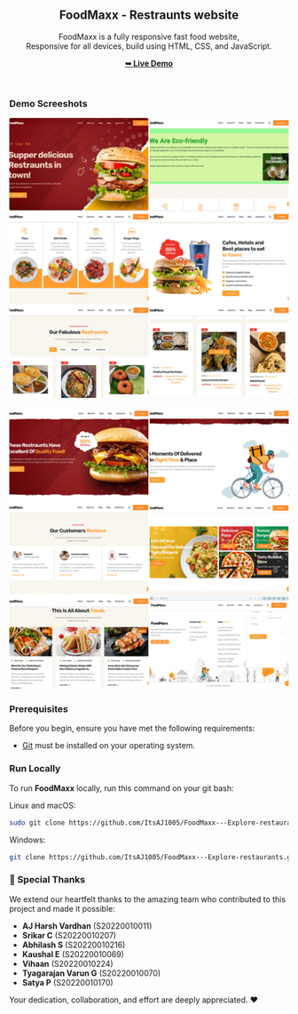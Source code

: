 <div align="center">
  


  <br />

  <h2 align="center">FoodMaxx - Restraunts website</h2>

  FoodMaxx is a fully responsive fast food website, <br />Responsive for all devices, build using HTML, CSS, and JavaScript.

  <a href="https://itsaj1005.github.io/FoodMaxx---Explore-restaurants/"><strong>➥ Live Demo</strong></a>

</div>

<br />

### Demo Screeshots

![Foodie Desktop Demo](./readme-images/img%201.png "Desktop Demo")
<br><br>
![Foodie Desktop Demo](./readme-images/img%202.png "Desktop Demo")

### Prerequisites

Before you begin, ensure you have met the following requirements:

* [Git](https://git-scm.com/downloads "Download Git") must be installed on your operating system.

### Run Locally

To run **FoodMaxx** locally, run this command on your git bash:

Linux and macOS:

```bash
sudo git clone https://github.com/ItsAJ1005/FoodMaxx---Explore-restaurants.git
```

Windows:

```bash
git clone https://github.com/ItsAJ1005/FoodMaxx---Explore-restaurants.git
```

### 🙏 Special Thanks

We extend our heartfelt thanks to the amazing team who contributed to this project and made it possible:

* **AJ Harsh Vardhan** (S20220010011)
* **Srikar C** (S20220010207)
* **Abhilash S** (S20220010216)
* **Kaushal E** (S20220010069)
* **Vihaan** (S20220010224)
* **Tyagarajan Varun G** (S20220010070)
* **Satya P** (S20220010170)

Your dedication, collaboration, and effort are deeply appreciated. ❤️

